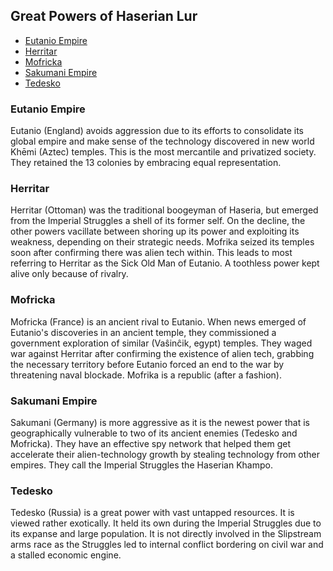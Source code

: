 ## Great Powers of Haserian Lur

<!-- * Mofricka - French
* Sakumani - Germans
* Tedesko - Russia
* Eutaino - English
* Herritar - Ottomans
* hasiera = Europeans -->

* [Eutanio Empire](#eutanio-empire)
* [Herritar](#herritar)
* [Mofricka](#mofricka)
* [Sakumani Empire](#sakumani-empire)
* [Tedesko](#tedesko)

### Eutanio Empire

Eutanio (England) avoids aggression due to its efforts to consolidate its global empire and make sense of the technology discovered in new world Khēmi (Aztec) temples. This is the most mercantile and privatized society. They retained the 13 colonies by embracing equal representation.

### Herritar

Herritar (Ottoman) was the traditional boogeyman of Haseria, but emerged from the Imperial Struggles a shell of its former self. On the decline, the other powers vacillate between shoring up its power and exploiting its weakness, depending on their strategic needs. Mofrika seized its temples soon after confirming there was alien tech within. This leads to most referring to Herritar as the Sick Old Man of Eutanio. A toothless power kept alive only because of rivalry.

### Mofricka

Mofricka (France) is an ancient rival to Eutanio. When news emerged of Eutanio's discoveries in an ancient temple, they commissioned a government exploration of similar (Vaŝinĉik, egypt) temples. They waged war against Herritar after confirming the existence of alien tech, grabbing the necessary territory before Eutanio forced an end to the war by threatening naval blockade. Mofrika is a republic (after a fashion).

### Sakumani Empire

Sakumani (Germany) is more aggressive as it is the newest power that is geographically vulnerable to two of its ancient enemies (Tedesko and Mofricka). They have an effective spy network that helped them get accelerate their alien-technology growth by stealing technology from other empires. They call the Imperial Struggles the Haserian Khampo.

### Tedesko

Tedesko (Russia) is a great power with vast untapped resources. It is viewed rather exotically. It held its own during the Imperial Struggles due to its expanse and large population. It is not directly involved in the Slipstream arms race as the Struggles led to internal conflict bordering on civil war and a stalled economic engine.

